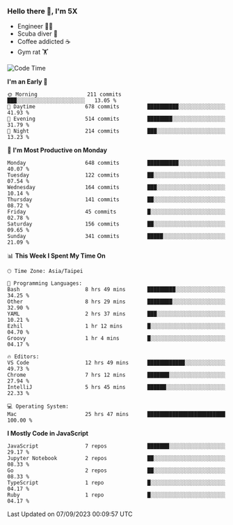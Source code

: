 ### Hello there 👋, I'm 5X

* Engineer 👨‍💻
* Scuba diver 🤿
* Coffee addicted ☕️
* Gym rat 🏋️

<!--START_SECTION:waka-->
![Code Time](http://img.shields.io/badge/Code%20Time-510%20hrs%2052%20mins-blue)

**I'm an Early 🐤** 

```text
🌞 Morning                211 commits         ███░░░░░░░░░░░░░░░░░░░░░░   13.05 % 
🌆 Daytime                678 commits         ██████████░░░░░░░░░░░░░░░   41.93 % 
🌃 Evening                514 commits         ████████░░░░░░░░░░░░░░░░░   31.79 % 
🌙 Night                  214 commits         ███░░░░░░░░░░░░░░░░░░░░░░   13.23 % 
```
📅 **I'm Most Productive on Monday** 

```text
Monday                   648 commits         ██████████░░░░░░░░░░░░░░░   40.07 % 
Tuesday                  122 commits         ██░░░░░░░░░░░░░░░░░░░░░░░   07.54 % 
Wednesday                164 commits         ███░░░░░░░░░░░░░░░░░░░░░░   10.14 % 
Thursday                 141 commits         ██░░░░░░░░░░░░░░░░░░░░░░░   08.72 % 
Friday                   45 commits          █░░░░░░░░░░░░░░░░░░░░░░░░   02.78 % 
Saturday                 156 commits         ██░░░░░░░░░░░░░░░░░░░░░░░   09.65 % 
Sunday                   341 commits         █████░░░░░░░░░░░░░░░░░░░░   21.09 % 
```


📊 **This Week I Spent My Time On** 

```text
🕑︎ Time Zone: Asia/Taipei

💬 Programming Languages: 
Bash                     8 hrs 49 mins       █████████░░░░░░░░░░░░░░░░   34.25 % 
Other                    8 hrs 29 mins       ████████░░░░░░░░░░░░░░░░░   32.90 % 
YAML                     2 hrs 37 mins       ███░░░░░░░░░░░░░░░░░░░░░░   10.21 % 
Ezhil                    1 hr 12 mins        █░░░░░░░░░░░░░░░░░░░░░░░░   04.70 % 
Groovy                   1 hr 4 mins         █░░░░░░░░░░░░░░░░░░░░░░░░   04.17 % 

🔥 Editors: 
VS Code                  12 hrs 49 mins      ████████████░░░░░░░░░░░░░   49.73 % 
Chrome                   7 hrs 12 mins       ███████░░░░░░░░░░░░░░░░░░   27.94 % 
IntelliJ                 5 hrs 45 mins       ██████░░░░░░░░░░░░░░░░░░░   22.33 % 

💻 Operating System: 
Mac                      25 hrs 47 mins      █████████████████████████   100.00 % 
```

**I Mostly Code in JavaScript** 

```text
JavaScript               7 repos             ███████░░░░░░░░░░░░░░░░░░   29.17 % 
Jupyter Notebook         2 repos             ██░░░░░░░░░░░░░░░░░░░░░░░   08.33 % 
Go                       2 repos             ██░░░░░░░░░░░░░░░░░░░░░░░   08.33 % 
TypeScript               1 repo              █░░░░░░░░░░░░░░░░░░░░░░░░   04.17 % 
Ruby                     1 repo              █░░░░░░░░░░░░░░░░░░░░░░░░   04.17 % 
```




 Last Updated on 07/09/2023 00:09:57 UTC
<!--END_SECTION:waka-->

